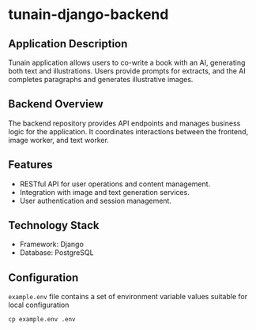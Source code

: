 # tunain-django-backend

## Application Description

Tunain application allows users to co-write a book with an AI, generating both text and illustrations. Users provide prompts for extracts, and the AI completes paragraphs and generates illustrative images.

## Backend Overview

The backend repository provides API endpoints and manages business logic for the application. It coordinates interactions between the frontend, image worker, and text worker.

## Features

- RESTful API for user operations and content management.
- Integration with image and text generation services.
- User authentication and session management.

## Technology Stack

- Framework: Django
- Database: PostgreSQL

## Configuration

`example.env` file contains a set of environment variable values suitable for local configuration

```
cp example.env .env
```

